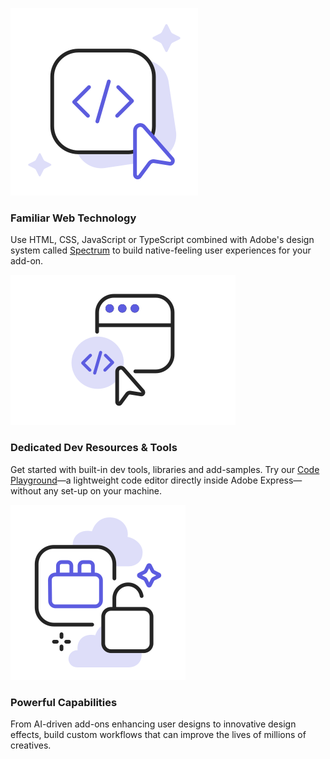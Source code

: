 <TextBlock slots="image, heading, text" width="33%" theme="light"  className="creatorToolBox"/>

![Familiar web technology](./images/CodeAssist.svg)

### Familiar Web Technology

Use HTML, CSS, JavaScript or TypeScript combined with Adobe's design system called [Spectrum](https://developer.adobe.com/express/add-ons/docs/guides/build/design/) to build native-feeling user experiences for your add-on.

<TextBlock slots="image, heading, text" width="33%"  theme="light" className="creatorToolBox" />

![Dedicated dev resources & tools](./images/AdobeExpress_EmbedSDK_Tools.svg)

### Dedicated Dev Resources & Tools

Get started with built-in dev tools, libraries and add-samples. Try our [Code Playground](https://developer.adobe.com/express/add-ons/docs/guides/getting_started/code_playground/)—a lightweight code editor directly inside Adobe Express—without any set-up on your machine.

<TextBlock slots="image, heading, text" width="33%"  theme="light" className="creatorToolBox" />

![Powerful capabilities](./images/AdobeExpress_PluginAddOn.svg)

### Powerful Capabilities

From AI-driven add-ons enhancing user designs to innovative design effects, build custom workflows that can improve the lives of millions of creatives.
